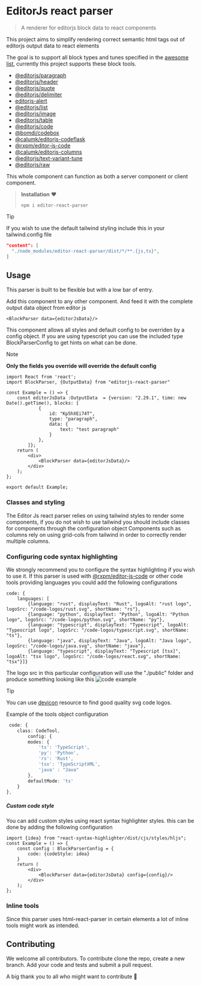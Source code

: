 # EditorJs react parser

> A renderer for editorjs block data to react components

This project aims to simplify rendering correct semantic html tags out of editorjs output data to react elements

The goal is to support all block types and tunes specified in the [awesome list](https://github.com/editor-js/awesome-editorjs/tree/master), currently this project supports these block tools.
- [@editorjs/paragraph](https://github.com/editor-js/paragraph)
- [@editorjs/header](https://github.com/editor-js/header)
- [@editorjs/quote](https://github.com/editor-js/quote)
- [@editorjs/delimiter](https://github.com/editor-js/delimiter)
- [editorjs-alert](https://github.com/vishaltelangre/editorjs-alert)
- [@editorjs/list](https://github.com/editor-js/list)
- [@editorjs/image](https://github.com/editor-js/image)
- [@editorjs/table](https://github.com/editor-js/table)
- [@editorjs/code](https://github.com/editor-js/code)
- [@bomdi/codebox](https://github.com/BomdiZane/codebox)
- [@calumk/editorjs-codeflask](https://github.com/calumk/editorjs-codeflask)
- [@rxpm/editor-js-code](https://github.com/rajatxs/editor-js-code)
- [@calumk/editorjs-columns](https://github.com/calumk/editorjs-columns)
- [@editorjs/text-variant-tune](https://github.com/editor-js/text-variant-tune)
- [@editorjs/raw](https://github.com/editor-js/raw)

This whole component can function as both a server component or client component.

>**Installation** ♥
> ```
> npm i editor-react-parser
>```

> [!TIP]
> If you wish to use the default tailwind styling include this in your tailwind.config file
> ```json
> "content": [
>   "./node_modules/editor-react-parser/dist/*/**.{js,ts}",
> ]
> ```

##  Usage
This parser is built to be flexible but with a low bar of entry.

Add this component to any other component. And feed it with the complete output data object from editor js
```tsx
<BlockParser data={editorJsData}/>
```

This component allows all styles and default config to be overriden by a config object.
If you are using typescript you can use the included type BlockParserConfig to get hints on what can be done.

> [!NOTE]
> **Only the fields you override will override the default config**

```tsx
import React from 'react';
import BlockParser, {OutputData} from "editorjs-react-parser"

const Example = () => {
    const editorJsData :OutputData  = {version: "2.29.1", time: new Date().getTime(), blocks: [
            {
                id: "Kp5hXEi74T",
                type: "paragraph",
                data: {
                    text: "test paragraph"
                }
            },
        ]};
    return (
        <div>
            <BlockParser data={editorJsData}/>
        </div>
    );
};

export default Example;
```

### Classes and styling
The Editor Js react parser relies on using tailwind styles to render some components,
if you do not wish to use tailwind you should include classes for components through the configuration object
Components such as columns rely on using grid-cols from tailwind in order to correctly render multiple columns.

### Configuring code syntax highlighting
We strongly recommend you to configure the syntax highlighting if you wish to use it.
If this parser is used with [@rxpm/editor-js-code](https://github.com/rajatxs/editor-js-code)
or other code tools providing languages you could add the following configurations

```tsx
code: {
    languages: [
        {language: "rust", displayText: "Rust", logoAlt: "rust logo", logoSrc: "/code-logos/rust.svg", shortName: "rs"},
        {language: "python", displayText: "Python", logoAlt: "Python logo", logoSrc: "/code-logos/python.svg", shortName: "py"},
        {language: "typescript", displayText: "Typescript", logoAlt: "Typescript logo", logoSrc: "/code-logos/typescript.svg", shortName: "ts"},
        {language: "java", displayText: "Java", logoAlt: "Java logo", logoSrc: "/code-logos/java.svg", shortName: "java"},
        {language: "typescript", displayText: "Typescript [tsx]", logoAlt: "tsx logo", logoSrc: "/code-logos/react.svg", shortName: "tsx"}]}
```
The logo src in this particular configuration will use the "./public" folder and produce something looking like this
![code example](https://github.com/cevinw/editorjs-react-parser/assets/170200358/19ff9f0c-7a28-4e9b-8a6f-5d00779dd6cd)

> [!TIP]
> You can use [devicon](https://devicon.dev/) resource to find good quality svg code logos.

Example of the tools object configuration
```ts
 code: {
    class: CodeTool,
        config: {
        modes: {
            'ts': 'TypeScript',
            'py': 'Python',
            'rs': 'Rust',
            'tsx': 'TypeScriptXML',
            'java' : "Java"
        },
        defaultMode: 'ts'
    }
},
```
##### Custom code style 
You can add custom styles using react syntax highlighter styles. this can be done by adding the following configuration
```tsx
import {idea} from "react-syntax-highlighter/dist/cjs/styles/hljs";
const Example = () => {
    const config : BlockParserConfig = {
        code: {codeStyle: idea}
    }
    return (
        <div>
            <BlockParser data={editorJsData} config={config}/>
        </div>
    );
};
```

### Inline tools
Since this parser uses html-react-parser in certain elements a lot of inline tools might work as intended.

## Contributing
We welcome all contributors.
To contribute clone the repo, create a new branch. Add your code and tests and submit a pull request.

A big thank you to all who might want to contribute 💖
